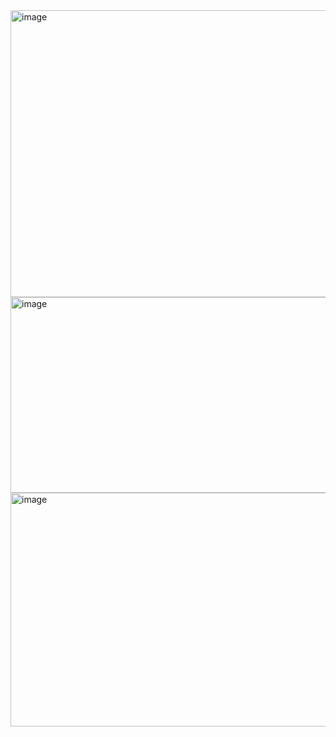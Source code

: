 <img width="598" height="459" alt="image" src="https://github.com/user-attachments/assets/5b9b9bc3-f54a-4325-8747-045ea191134a" />


<img width="537" height="313" alt="image" src="https://github.com/user-attachments/assets/4b0e322f-2b9a-43b7-bc99-1028281c2e65" />


<img width="511" height="374" alt="image" src="https://github.com/user-attachments/assets/521460c9-52f1-49b0-9427-b6dbdd81a11c" />

